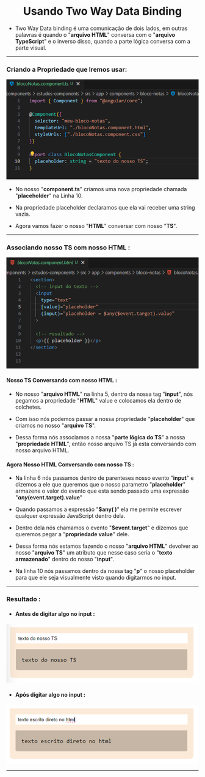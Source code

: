 <h1 align="center">Usando Two Way Data Binding</h1>

  - Two Way Data binding é uma comunicação de dois lados, em outras palavras é quando o "**arquivo HTML**" conversa com o "**arquivo TypeScript**" e o inverso disso, quando a parte lógica conversa com a parte visual.

  ___
  <h3>Criando a Propriedade que Iremos usar:</h3>
  <img src="3-components/img/7-two-way-data-binding.png">

  - No nosso "**component.ts**" criamos uma nova propriedade chamada "**placeholder**" na Linha 10.

  - Na propriedade placeholder declaramos que ela vai receber uma string vazia.

  - Agora vamos fazer o nosso "**HTML**" conversar com nosso "**TS**".
  
  ___
  <h3>Associando nosso TS com nosso HTML :</h3>
  <img src="3-components/img/7.1-two-way-data-binding.png">

  <h4>Nosso TS Conversando com nosso HTML :</h4>

  - No nosso "**arquivo HTML**" na linha 5, dentro da nossa tag "**input**", nós pegamos a propriedade "**HTML**" value e colocamos ela dentro de colchetes.

  - Com isso nós podemos passar a nossa propriedade "**placeholder**" que criamos no nosso "**arquivo TS**".

  - Dessa forma nós associamos a nossa "**parte lógica do TS**" a nossa "**propriedade HTML**", então nosso arquivo TS já esta conversando com nosso arquivo HTML.

  <h4>Agora Nosso HTML Conversando com nosso TS :</h4>

  - Na linha 6 nós passamos dentro de parenteses nosso evento "**input**" e dizemos a ele que queremos que o nosso parametro "**placeholder**" armazene o valor do evento que esta sendo passado uma expressão "**$any($event.target).value**"

  -  Quando passamos a expressão "**$any( )**" ela me permite escrever qualquer expressão JavaScript dentro dela.

  - Dentro dela nós chamamos o evento "**$event.target**" e dizemos que queremos pegar a "**propriedade value**" dele.

  - Dessa forma nós estamos fazendo o nosso "**arquivo HTML**" devolver ao nosso "**arquivo TS**" um atributo que nesse caso seria o "**texto armazenado**" dentro do nosso "**input**".

  - Na linha 10 nós passamos dentro da nossa tag "**p**" o nosso placeholder para que ele seja visualmente visto quando digitarmos no input.
  ___
  <h3>Resultado :</h3>
  
  - <h4> Antes de digitar algo no input :</h4>
  <img src="3-components/img/7.2-two-way-data-binding.png">

  - <h4> Após digitar algo no input :</h4>
  <img src="3-components/img/7.3-two-way-data-binding.png">

___
